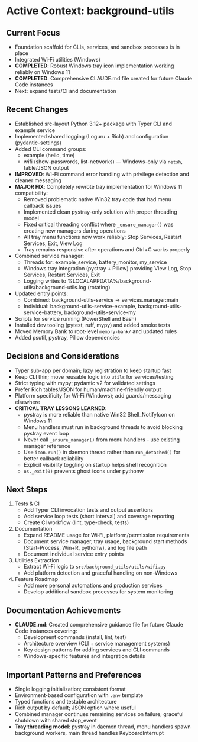 # Active Context: background-utils

## Current Focus
- Foundation scaffold for CLIs, services, and sandbox processes is in place
- Integrated Wi‑Fi utilities (Windows)
- **COMPLETED**: Robust Windows tray icon implementation working reliably on Windows 11
- **COMPLETED**: Comprehensive CLAUDE.md file created for future Claude Code instances
- Next: expand tests/CI and documentation

## Recent Changes
- Established src-layout Python 3.12+ package with Typer CLI and example service
- Implemented shared logging (Loguru + Rich) and configuration (pydantic-settings)
- Added CLI command groups:
  - example (hello, time)
  - wifi (show-passwords, list-networks) — Windows-only via `netsh`, table/JSON output
- **IMPROVED**: Wi-Fi command error handling with privilege detection and cleaner messaging
- **MAJOR FIX**: Completely rewrote tray implementation for Windows 11 compatibility:
  - Removed problematic native Win32 tray code that had menu callback issues
  - Implemented clean pystray-only solution with proper threading model
  - Fixed critical threading conflict where `_ensure_manager()` was creating new managers during operations
  - All tray menu functions now work reliably: Stop Services, Restart Services, Exit, View Log
  - Tray remains responsive after operations and Ctrl+C works properly
- Combined service manager:
  - Threads for: example_service, battery_monitor, my_service
  - Windows tray integration (pystray + Pillow) providing View Log, Stop Services, Restart Services, Exit
  - Logging writes to %LOCALAPPDATA%/background-utils/background-utils.log (rotating)
- Updated entry points:
  - Combined: background-utils-service → services.manager:main
  - Individual: background-utils-service-example, background-utils-service-battery, background-utils-service-my
- Scripts for service running (PowerShell and Bash)
- Installed dev tooling (pytest, ruff, mypy) and added smoke tests
- Moved Memory Bank to root-level `memory-bank/` and updated rules
- Added psutil, pystray, Pillow dependencies

## Decisions and Considerations
- Typer sub-app per domain; lazy registration to keep startup fast
- Keep CLI thin; move reusable logic into `utils` for services/testing
- Strict typing with mypy; pydantic v2 for validated settings
- Prefer Rich tables/JSON for human/machine-friendly output
- Platform specificity for Wi‑Fi (Windows); add guards/messaging elsewhere
- **CRITICAL TRAY LESSONS LEARNED**:
  - pystray is more reliable than native Win32 Shell_NotifyIcon on Windows 11
  - Menu handlers must run in background threads to avoid blocking pystray event loop
  - Never call `_ensure_manager()` from menu handlers - use existing manager reference
  - Use `icon.run()` in daemon thread rather than `run_detached()` for better callback reliability
  - Explicit visibility toggling on startup helps shell recognition
  - `os._exit(0)` prevents ghost icons under pythonw

## Next Steps
1) Tests & CI
   - Add Typer CLI invocation tests and output assertions
   - Add service loop tests (short interval) and coverage reporting
   - Create CI workflow (lint, type-check, tests)
2) Documentation
   - Expand README usage for Wi‑Fi, platform/permission requirements
   - Document service manager, tray usage, background start methods (Start-Process, Win+R, pythonw), and log file path
   - Document individual service entry points
3) Utilities Extraction
   - Extract Wi‑Fi logic to `src/background_utils/utils/wifi.py`
   - Add platform detection and graceful handling on non-Windows
4) Feature Roadmap
   - Add more personal automations and production services
   - Develop additional sandbox processes for system monitoring

## Documentation Achievements
- **CLAUDE.md**: Created comprehensive guidance file for future Claude Code instances covering:
  - Development commands (install, lint, test)
  - Architecture overview (CLI + service management systems)
  - Key design patterns for adding services and CLI commands
  - Windows-specific features and integration details

## Important Patterns and Preferences
- Single logging initialization; consistent format
- Environment-based configuration with `.env` template
- Typed functions and testable architecture
- Rich output by default; JSON option where useful
- Combined manager continues remaining services on failure; graceful shutdown with shared stop_event
- **Tray threading model**: pystray in daemon thread, menu handlers spawn background workers, main thread handles KeyboardInterrupt
